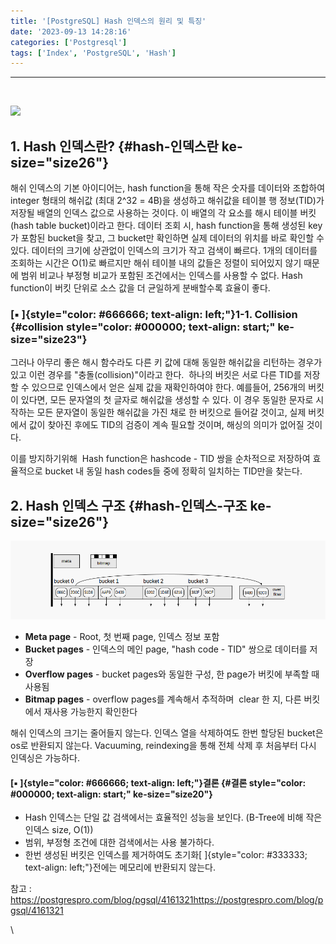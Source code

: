 ```yaml
---
title: '[PostgreSQL] Hash 인덱스의 원리 및 특징'
date: '2023-09-13 14:28:16'
categories: ['Postgresql']
tags: ['Index', 'PostgreSQL', 'Hash']
---
```


------------------------------------------------------------------------
 

<img src="0" />

## 1. Hash 인덱스란? {#hash-인덱스란 ke-size="size26"}

해쉬 인덱스의 기본 아이디어는, hash function을 통해 작은 숫자를 데이터와 조합하여 integer 형태의 해쉬값 (최대 2\^32 = 4B)을 생성하고 해쉬값을 테이블 행 정보(TID)가 저장될 배열의 인덱스 값으로 사용하는 것이다. 이 배열의 각 요소를 해시 테이블 버킷(hash table bucket)이라고 한다. 데이터 조회 시, hash function을 통해 생성된 key가 포함된 bucket을 찾고, 그 bucket만 확인하면 실제 데이터의 위치를 바로 확인할 수 있다. 데이터의 크기에 상관없이 인덱스의 크기가 작고 검색이 빠르다. 1개의 데이터를 조회하는 시간은 O(1)로 빠르지만 해쉬 테이블 내의 값들은 정렬이 되어있지 않기 때문에 범위 비교나 부정형 비교가 포함된 조건에서는 인덱스를 사용할 수 없다. Hash function이 버킷 단위로 소스 값을 더 균일하게 분배할수록 효율이 좋다. 

### [▪ ]{style="color: #666666; text-align: left;"}1-1. Collision {#collision style="color: #000000; text-align: start;" ke-size="size23"}

그러나 아무리 좋은 해시 함수라도 다른 키 값에 대해 동일한 해쉬값을 리턴하는 경우가 있고 이런 경우를 "충돌(collision)"이라고 한다.  하나의 버킷은 서로 다른 TID를 저장할 수 있으므로 인덱스에서 얻은 실제 값을 재확인하여야 한다. 예를들어, 256개의 버킷이 있다면, 모든 문자열의 첫 글자로 해쉬값을 생성할 수 있다. 이 경우 동일한 문자로 시작하는 모든 문자열이 동일한 해쉬값을 가진 채로 한 버킷으로 들어갈 것이고, 실제 버킷에서 값이 찾아진 후에도 TID의 검증이 계속 필요할 것이며, 해싱의 의미가 없어질 것이다. 

이를 방지하기위해  Hash function은 hashcode - TID 쌍을 순차적으로 저장하여 효율적으로 bucket 내 동일 hash codes들 중에 정확히 일치하는 TID만을 찾는다.

## 2. Hash 인덱스 구조 {#hash-인덱스-구조 ke-size="size26"}

![](/images/posts/7/img_1.png)

-   **Meta page** - Root, 첫 번째 page, 인덱스 정보 포함
-   **Bucket pages** - 인덱스의 메인 page, "hash code - TID" 쌍으로 데이터를 저장
-   **Overflow pages** - bucket pages와 동일한 구성, 한 page가 버킷에 부족할 때 사용됨
-   **Bitmap pages** - overflow pages를 계속해서 추적하며  clear 한 지, 다른 버킷에서 재사용 가능한지 확인한다

해쉬 인덱스의 크기는 줄어들지 않는다. 인덱스 열을 삭제하여도 한번 할당된 bucket은 os로 반환되지 않는다. Vacuuming, reindexing을 통해 전체 삭제 후 처음부터 다시 인덱싱은 가능하다.

#### [▪ ]{style="color: #666666; text-align: left;"}결론 {#결론 style="color: #000000; text-align: start;" ke-size="size20"}

-   Hash 인덱스는 단일 값 검색에서는 효율적인 성능을 보인다. (B-Tree에 비해 작은 인덱스 size, O(1))
-   범위, 부정형 조건에 대한 검색에서는 사용 불가하다.
-   한번 생성된 버킷은 인덱스를 제거하여도 초기화[ ]{style="color: #333333; text-align: left;"}전에는 메모리에 반환되지 않는다.

참고 : https://postgrespro.com/blog/pgsql/4161321https://postgrespro.com/blog/pgsql/4161321

\
